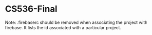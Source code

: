 # CS536-Final

Note: .firebaserc should be removed when associating the project with firebase. It lists the id associated with a particular project.